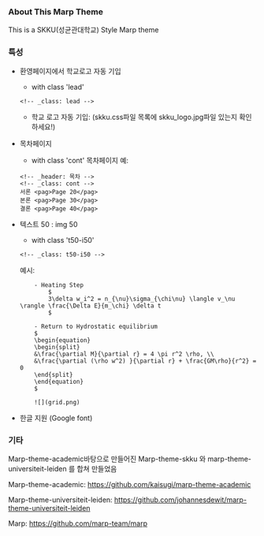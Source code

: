 ### About This Marp Theme

This is a SKKU(성균관대학교) Style Marp theme

### 특성

- 환영페이지에서 학교로고 자동 기입 
    - with class 'lead'

    ```
    <!-- _class: lead -->
    ```
    - 학교 로고 자동 기입: (skku.css파일 목록에 skku_logo.jpg파일 있는지 확인하세요!)

- 목차페이지 
    - with class 'cont'
    목차페이지 예:

    ```
    <!-- _header: 목차 -->
    <!-- _class: cont -->
    서론 <pag>Page 20</pag>
    본론 <pag>Page 30</pag>
    결론 <pag>Page 40</pag>
    ```
- 텍스트 50 : img 50
    - with class 't50-i50'
    ```
    <!-- _class: t50-i50 -->
    ```
    예시:
    ```
        - Heating Step
            $
            3\delta w_i^2 = n_{\nu}\sigma_{\chi\nu} \langle v_\nu \rangle \frac{\Delta E}{m_\chi} \delta t
            $

        - Return to Hydrostatic equilibrium
        $
        \begin{equation}
        \begin{split}
        &\frac{\partial M}{\partial r} = 4 \pi r^2 \rho, \\
        &\frac{\partial (\rho w^2) }{\partial r} + \frac{GM\rho}{r^2} = 0
        \end{split}
        \end{equation}
        $

        ![](grid.png)
    ```

- 한글 지원 (Google font)

### 기타

Marp-theme-academic바탕으로 만들어진 Marp-theme-skku 와 marp-theme-universiteit-leiden 를 합쳐 만들었음

Marp-theme-academic: https://github.com/kaisugi/marp-theme-academic

Marp-theme-universiteit-leiden: https://github.com/johannesdewit/marp-theme-universiteit-leiden

Marp: https://github.com/marp-team/marp


